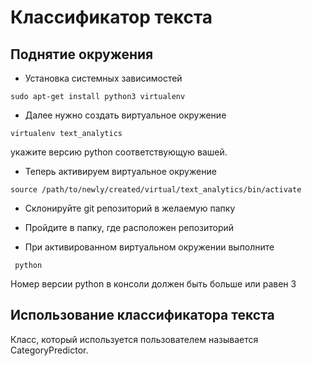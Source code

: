 # Классификатор текста
 
## Поднятие окружения
 * Установка системных зависимостей
 ```
 sudo apt-get install python3 virtualenv
 ```
 * Далее нужно создать виртуальное окружение
 ```
 virtualenv text_analytics
 ``` 
 укажите версию python соответствующую вашей.
 * Теперь активируем виртуальное окружение
 
 ```
 source /path/to/newly/created/virtual/text_analytics/bin/activate
 ```
 
 * Склонируйте git репозиторий в желаемую папку
 
 * Пройдите в папку, где расположен репозиторий
 
 * При активированном виртуальном окружении выполните

```
 python
```
 Номер версии python в консоли должен быть больше или равен 3
 
 
## Использование классификатора текста
Класс, который используется пользователем называется CategoryPredictor.
 


